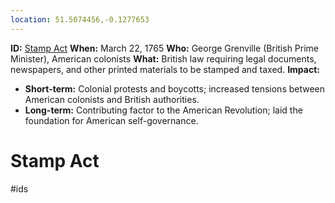 ```yaml
---
location: 51.5074456,-0.1277653
---
```

**ID:** [Stamp Act](./../stamp-act/)
**When:** March 22, 1765
**Who:** George Grenville (British Prime Minister), American colonists
**What:** British law requiring legal documents, newspapers, and other printed materials to be stamped and taxed.
**Impact:**

* **Short-term:** Colonial protests and boycotts; increased tensions between American colonists and British authorities.
* **Long-term:** Contributing factor to the American Revolution; laid the foundation for American self-governance.
# Stamp Act 
#ids